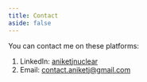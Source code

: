 ```yaml
---
title: Contact
aside: false
---
```


You can contact me on these platforms:

1. LinkedIn: [aniketjnuclear](https://www.linkedin.com/in/aniketjnuclear)
2. Email: [contact.aniketj@gmail.com](mailto:contact.aniketj@gmail.com)